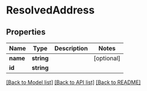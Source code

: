 # ResolvedAddress

## Properties

Name | Type | Description | Notes
------------ | ------------- | ------------- | -------------
**name** | **string** |  | [optional]
**id** | **string** |  |

[[Back to Model list]](../../README.md#models) [[Back to API list]](../../README.md#endpoints) [[Back to README]](../../README.md)
